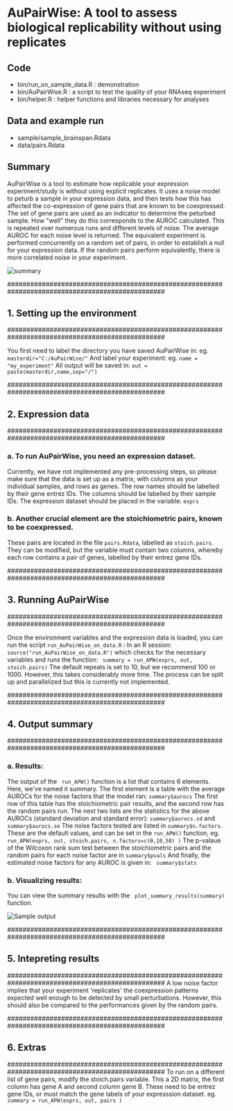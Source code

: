 AuPairWise: A tool to assess biological replicability without using replicates
========

## Code 
- bin/run_on_sample_data.R : demonstration 
- bin/AuPairWise.R : a script to test the quality of your RNAseq experiment
- bin/helper.R : helper functions and libraries necessary for analyses

## Data and example run 
- sample/sample_brainspan.Rdata
- data/pairs.Rdata 

## Summary
 AuPairWise is a tool to estimate how replicable your expression experiment/study is without using explicit replicates. 
It uses a noise model to peturb a sample in your expression data, and then tests how this has affected the co-expression of gene pairs that are known to be coexpressed. The set of gene pairs are used as an indicator to determine the peturbed sample. How "well" they do this corresponds to the AUROC calculated. This is repeated over numerous runs and different levels of noise. The average AUROC for each noise level is returned. The equivalent experiment is performed concurrently on a random set of pairs, in order to establish a null for your expression data. If the random pairs perform equivalently, there is more correlated noise in your experiment.

![summary]( https://github.com/sarbal/AuPairWise/blob/master/suppl/imgs/Fig9_new.png "Method summary")

#################################################################################################
## 1. Setting up the environment
#################################################################################################

You first need to label the directory you have saved AuPairWise in: eg. ``` masterdir="C:/AuPairWise/" ```
And label your experiment: eg. ``` name = "my_experiment" ```
All output will be saved in: ``` out = paste(masterdir,name,sep="/") ```

#################################################################################################
## 2. Expression data
#################################################################################################

### a. To run AuPairWise, you need an expression dataset.
Currently, we have not implemented any pre-processing steps, so please make sure that the data is
set up as a matrix, with columns as your individual samples, and rows as genes.
The row names should be labelled by their gene entrez IDs.
The columns should be labelled by their sample IDs.
The expression dataset should be placed in the variable: ``` exprs ``` 

### b. Another crucial element are the stoichiometric pairs, known to be coexpressed.
These pairs are located in the file ``` pairs.Rdata ```, labelled as ``` stoich.pairs ```.
They can be modified, but the variable must contain two columns, whereby each row
contains a pair of genes, labelled by their entrez gene IDs.

#################################################################################################
## 3. Running AuPairWise
#################################################################################################

Once the environment variables and the expression data is loaded, you can run the
script ``` run_AuPairWise_on_data.R ``` :
In an R session: ``` source("run_AuPairWise_on_data.R") ``` 
which checks for the necessary variables and runs the function: ``` summary = run_APW(exprs, out, stoich.pairs)``` 
The default repeats is set to 10, but we recommend 100 or 1000. However, this takes considerably 
more time. The process can be split up and parallelized but this is currently not implemented.


#################################################################################################
## 4. Output summary
#################################################################################################

### a. Results:
The output of the ``` run_APW()``` function is a list that contains 6 elements. Here, we've named it summary.
The first element is a table with the average AUROCs for the noise factors that the model ran: ``` summary$aurocs ```
The first row of this table has the stoichiometric pair results, and the second row has the random pairs run.
The next two lists are the statistics for the above AUROCs (standard deviation and standard error): ``` summary$aurocs.sd ```  and ``` summary$aurocs.se```
The noise factors tested are listed in ```summary$n.factors```. These are the default values, and can 
be set in the ```run_APW()``` function, eg. ``` run_APW(exprs, out, stoich.pairs, n.factors=c(0,10,50) )```
The p-valaue of the Wilcoxon rank sum test between the stoichiometric pairs and the random pairs for each noise factor are in ```summary$pvals```
And finally, the estimated noise factors for any AUROC is given in: ``` summary$stats```

### b. Visualizing results:
You can view the summary results with the ``` plot_summary_results(summary)``` function.

![Sample output](https://github.com/sarbal/AuPairWise/blob/master/suppl/imgs/summary_encode.png "Sample output")

#################################################################################################
## 5. Intepreting results
#################################################################################################
A low noise factor implies that your experiment 'replicates' the coexpression patterns expected well
enough to be detected by small perturbations.
However, this should also be compared to the performances given by the random pairs.

#################################################################################################
## 6. Extras
#################################################################################################
To run on a different list of gene pairs, modify the stoich.pairs variable.
This a 2D matrix, the first column has gene A and second column gene B.
These need to be entrez gene IDs, or must match the gene labels of your expresssion dataset.
eg. ``` summary = run_APW(exprs, out, pairs ) ``` 



